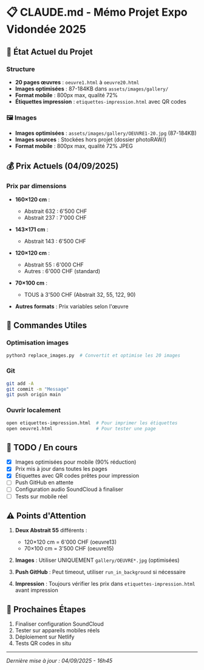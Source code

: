 # 📋 CLAUDE.md - Mémo Projet Expo Vidondée 2025

## 🎯 État Actuel du Projet

### Structure
- **20 pages œuvres** : `oeuvre1.html` à `oeuvre20.html` 
- **Images optimisées** : 87-184KB dans `assets/images/gallery/`
- **Format mobile** : 800px max, qualité 72%
- **Étiquettes impression** : `etiquettes-impression.html` avec QR codes

### 🖼️ Images
- **Images optimisées** : `assets/images/gallery/OEUVRE1-20.jpg` (87-184KB)
- **Images sources** : Stockées hors projet (dossier photoRAW/)
- **Format mobile** : 800px max, qualité 72% JPEG

## 💰 Prix Actuels (04/09/2025)

### Prix par dimensions
- **160×120 cm** : 
  - Abstrait 632 : 6'500 CHF
  - Abstrait 237 : 7'000 CHF
  
- **143×171 cm** :
  - Abstrait 143 : 6'500 CHF

- **120×120 cm** : 
  - Abstrait 55 : 6'000 CHF
  - Autres : 6'000 CHF (standard)

- **70×100 cm** : 
  - TOUS à 3'500 CHF (Abstrait 32, 55, 122, 90)

- **Autres formats** : Prix variables selon l'œuvre

## 🔧 Commandes Utiles

### Optimisation images
```bash
python3 replace_images.py  # Convertit et optimise les 20 images
```

### Git
```bash
git add -A
git commit -m "Message"
git push origin main
```

### Ouvrir localement
```bash
open etiquettes-impression.html  # Pour imprimer les étiquettes
open oeuvre1.html                # Pour tester une page
```

## 📝 TODO / En cours

- [x] Images optimisées pour mobile (90% réduction)
- [x] Prix mis à jour dans toutes les pages
- [x] Étiquettes avec QR codes prêtes pour impression
- [ ] Push GitHub en attente
- [ ] Configuration audio SoundCloud à finaliser
- [ ] Tests sur mobile réel

## ⚠️ Points d'Attention

1. **Deux Abstrait 55** différents :
   - 120×120 cm = 6'000 CHF (oeuvre13)
   - 70×100 cm = 3'500 CHF (oeuvre15)

2. **Images** : Utiliser UNIQUEMENT `gallery/OEUVRE*.jpg` (optimisées)

3. **Push GitHub** : Peut timeout, utiliser `run_in_background` si nécessaire

4. **Impression** : Toujours vérifier les prix dans `etiquettes-impression.html` avant impression

## 🚀 Prochaines Étapes

1. Finaliser configuration SoundCloud
2. Tester sur appareils mobiles réels
3. Déploiement sur Netlify
4. Tests QR codes in situ

---
*Dernière mise à jour : 04/09/2025 - 16h45*